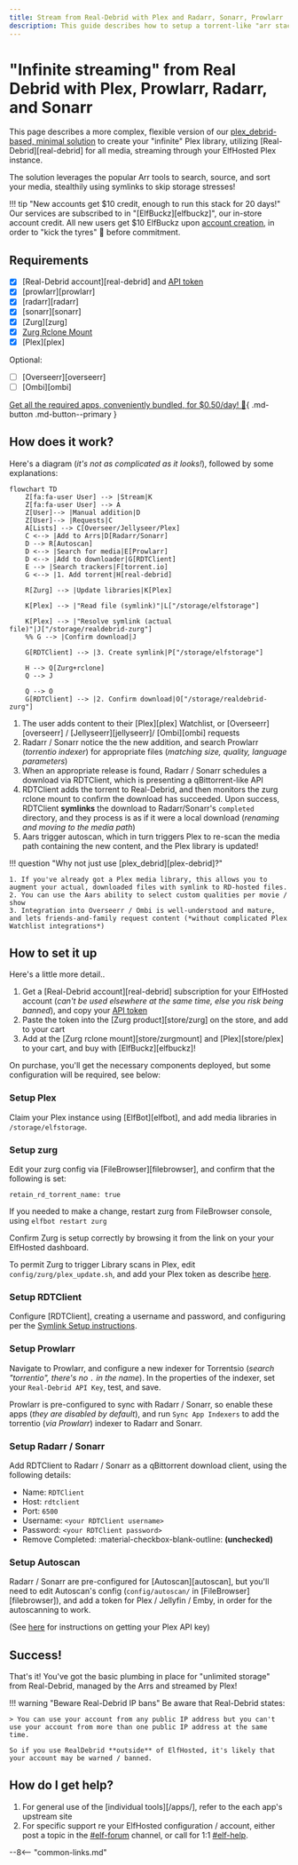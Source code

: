 ```yaml
---
title: Stream from Real-Debrid with Plex and Radarr, Sonarr, Prowlarr
description: This guide describes how to setup a torrent-like "arr stack", to achiev "stremio-style", streaming your media from Real-Debrid using Plex, without having to store it locally or even touch a torrent client or a VPN!
---
```

# "Infinite streaming" from Real Debrid with Plex, Prowlarr, Radarr, and Sonarr

This page describes a more complex, flexible version of our [plex_debrid-based, minimal solution](/guides/media/stream-from-real-debrid-with-plex/) to create your "infinite" Plex library, utilizing [Real-Debrid][real-debrid] for all media, streaming through your ElfHosted Plex instance.

The solution leverages the popular Arr tools to search, source, and sort your media, stealthily using symlinks to skip storage stresses!

!!! tip "New accounts get $10 credit, enough to run this stack for 20 days!"
    Our services are subscribed to in "[ElfBuckz][elfbuckz]", our in-store account credit. All new users get $10 ElfBuckz upon [account creation](https://store.elfhosted.com/my-account/), in order to "kick the tyres" :red_car: before commitment.

## Requirements

* [x] [Real-Debrid account][real-debrid] and [API token](https://real-debrid.com/apitoken)
* [x] [prowlarr][prowlarr]
* [x] [radarr][radarr]
* [x] [sonarr][sonarr]
* [x] [Zurg][zurg]
* [x] [Zurg Rclone Mount](https://store.elfhosted.com/product/rclone-real-debrid/)
* [x] [Plex][plex]

Optional:

* [ ] [Overseerr][overseerr]
* [ ] [Ombi][ombi]

[Get all the required apps, conveniently bundled, for $0.50/day! :gift:](https://store.elfhosted.com/product/advanced-real-debrid-plex-streaming-bundle){ .md-button .md-button--primary }

## How does it work?

Here's a diagram (*it's not as complicated as it looks!*), followed by some explanations:

```mermaid
flowchart TD
    Z[fa:fa-user User] --> |Stream|K
    Z[fa:fa-user User] --> A
    Z[User]--> |Manual addition|D
    Z[User]--> |Requests|C
    A[Lists] --> C[Overseer/Jellyseer/Plex]
    C <--> |Add to Arrs|D[Radarr/Sonarr]
    D --> R[Autoscan]
    D <--> |Search for media|E[Prowlarr]
    D <--> |Add to downloader|G[RDTClient]
    E --> |Search trackers|F[torrent.io]
    G <--> |1. Add torrent|H[real-debrid]

    R[Zurg] --> |Update libraries|K[Plex] 

    K[Plex] --> |"Read file (symlink)"|L["/storage/elfstorage"]

    K[Plex] --> |"Resolve symlink (actual file)"|J["/storage/realdebrid-zurg"]
    %% G --> |Confirm download|J

    G[RDTClient] --> |3. Create symlink|P["/storage/elfstorage"]

    H --> Q[Zurg+rclone]
    Q --> J

    Q --> O
    G[RDTClient] --> |2. Confirm download|O["/storage/realdebrid-zurg"]
```

1. The user adds content to their [Plex][plex] Watchlist, or [Overseerr][overseerr] / [Jellyseerr][jellyseerr]/ [Ombi][ombi] requests
2. Radarr / Sonarr notice the the new addition, and search Prowlarr (*torrentio indexer*) for appropriate files (*matching size, quality, language parameters*)
3. When an appropriate release is found, Radarr / Sonarr schedules a download via RDTClient, which is presenting a qBittorrent-like API
4. RDTClient adds the torrent to Real-Debrid, and then monitors the zurg rclone mount to confirm the download has succeeded. Upon success, RDTClient **symlinks** the download to Radarr/Sonarr's `completed` directory, and they process is as if it were a local download (*renaming and moving to the media path*)
5. Aars trigger autoscan, which in turn triggers Plex to re-scan the media path containing the new content, and the Plex library is updated!

!!! question "Why not just use [plex_debrid][plex-debrid]?"

    1. If you've already got a Plex media library, this allows you to augment your actual, downloaded files with symlink to RD-hosted files.
    2. You can use the Aars ability to select custom qualities per movie / show
    3. Integration into Overseerr / Ombi is well-understood and mature, and lets friends-and-family request content (*without complicated Plex Watchlist integrations*)

## How to set it up

Here's a little more detail..

1. Get a [Real-Debrid account][real-debrid] subscription for your ElfHosted account (*can't be used elsewhere at the same time, else you risk being banned*), and copy your [API token](https://real-debrid.com/apitoken)
2. Paste the token into the [Zurg product][store/zurg] on the store, and add to your cart
3. Add at the [Zurg rclone mount][store/zurgmount] and [Plex][store/plex] to your cart, and buy with [ElfBuckz][elfbuckz]!

On purchase, you'll get the necessary components deployed, but some configuration will be required, see below:

### Setup Plex

Claim your Plex instance using [ElfBot][elfbot], and add media libraries in `/storage/elfstorage`.

### Setup zurg

Edit your zurg config via [FileBrowser][filebrowser], and confirm that the following is set:

```
retain_rd_torrent_name: true
```
If you needed to make a change, restart zurg from FileBrowser console, using `elfbot restart zurg`

Confirm Zurg is setup correctly by browsing it from the link on your your ElfHosted dashboard.

To permit Zurg to trigger Library scans in Plex, edit `config/zurg/plex_update.sh`, and add your Plex token as describe [here](/app/zurg/#plex).

### Setup RDTClient

Configure [RDTClient], creating a username and password, and configuring per the [Symlink Setup instructions](/app/rdtclient/#symlink-downloader).

### Setup Prowlarr

Navigate to Prowlarr, and configure a new indexer for Torrentsio (*search "torrentio", there's no `.` in the name*). In the properties of the indexer, set your `Real-Debrid API Key`, test, and save.

Prowlarr is pre-configured to sync with Radarr / Sonarr, so enable these apps (*they are disabled by default*), and run `Sync App Indexers` to add the torrentio (*via Prowlarr*) indexer to Radarr and Sonarr.

### Setup Radarr / Sonarr

Add RDTClient to Radarr / Sonarr as a qBittorrent download client, using the following details:

* Name: `RDTClient`
* Host: `rdtclient`
* Port: `6500`
* Username: `<your RDTClient username>`
* Password: `<your RDTClient password>`
* Remove Completed: :material-checkbox-blank-outline: **(unchecked)**

### Setup Autoscan

Radarr / Sonarr are pre-configured for [Autoscan][autoscan], but you'll need to edit Autoscan's config (`config/autoscan/` in [FileBrowser][filebrowser]), and add a token for Plex / Jellyfin / Emby, in order for the autoscanning to work.

(See [here](https://www.plexopedia.com/plex-media-server/general/plex-token/) for instructions on getting your Plex API key)

## Success!

That's it! You've got the basic plumbing in place for "unlimited storage" from Real-Debrid, managed by the Arrs and streamed by Plex!

!!! warning "Beware Real-Debrid IP bans"
    Be aware that Real-Debrid states:
    
    > You can use your account from any public IP address but you can't use your account from more than one public IP address at the same time.

    So if you use RealDebrid **outside** of ElfHosted, it's likely that your account may be warned / banned.
    
## How do I get help?

1. For general use of the [individual tools][/apps/], refer to the each app's upstream site
2. For specific support re your ElfHosted configuration / account, either post a topic in the [#elf-forum](https://discord.com/channels/396055506072109067/1119489053927145472) channel, or call for 1:1 [#elf-help](https://discord.com/channels/396055506072109067/1119478614287712337).

--8<-- "common-links.md"